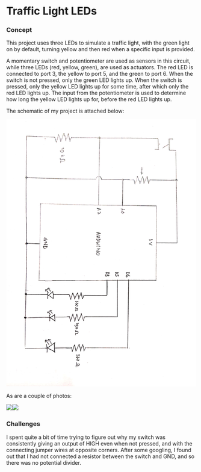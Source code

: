 # Traffic Light LEDs

### Concept

This project uses three LEDs to simulate a traffic light, with the green light on by default, turning yellow and then red when a specific input is provided.

A momentary switch and potentiometer are used as sensors in this circuit, while three LEDs (red, yellow, green), are used as actuators. The red LED is connected to port 3, the yellow to port 5, and the green to port 6. When the switch is not pressed, only the green LED lights up. When the switch is pressed, only the yellow LED lights up for some time, after which only the red LED lights up. The input from the potentiometer is used to determine how long the yellow LED lights up for, before the red LED lights up.

The schematic of my project is attached below:

<img src="16JuneSchematic[1].jpg" width="1000">

As are a couple of photos:

<img src="20200615_231207[1].jpg" width="400"><img src="20200615_231237[1].jpg" width="400">

### Challenges 

I spent quite a bit of time trying to figure out why my switch was consistently giving an output of HIGH even when not pressed, and with the connecting jumper wires at opposite corners. After some googling, I found out that I had not connected a resistor between the switch and GND, and so there was no potential divider.  
